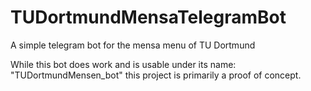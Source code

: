 # TUDortmundMensaTelegramBot
A simple telegram bot for the mensa menu of TU Dortmund

While this bot does work and is usable under its name: "TUDortmundMensen_bot" this project is primarily a proof of concept.
